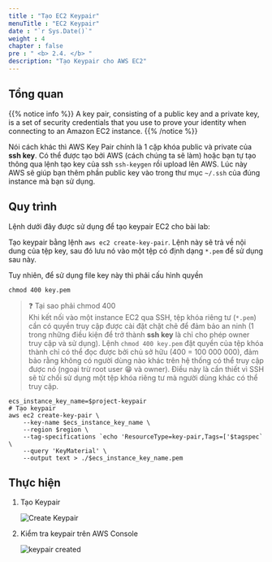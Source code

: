 ```yaml
---
title : "Tạo EC2 Keypair"
menuTitle : "EC2 Keypair"
date : "`r Sys.Date()`"
weight : 4
chapter : false
pre : " <b> 2.4. </b> "
description: "Tạo Keypair cho AWS EC2"
---
```


## Tổng quan

{{% notice info %}}
A key pair, consisting of a public key and a private key, is a set of security credentials that you use to prove your identity when connecting to an Amazon EC2 instance. 
{{% /notice %}}

Nói cách khác thì AWS Key Pair chính là 1 cặp khóa public và private của **ssh key**. Có thể được tạo bởi AWS (cách chúng ta sẽ làm) hoặc bạn tự tạo thông qua lệnh tạo key của ssh `ssh-keygen` rồi upload lên AWS. Lúc này AWS sẽ giúp bạn thêm phần public key vào trong thư mục `~/.ssh` của đúng instance mà bạn sử dụng.

## Quy trình

Lệnh dưới đây được sử dụng để tạo keypair EC2 cho bài lab:

Tạo keypair bằng lệnh `aws ec2 create-key-pair`. Lệnh này sẽ trả về nội dung của tệp key, sau đó lưu nó vào một tệp có định dạng `*.pem` để sử dụng sau này.

Tuy nhiên, để sử dụng file key này thì phải cấu hình quyền
```shell
chmod 400 key.pem
```

> ❓ Tại sao phải chmod 400   
Khi kết nối vào một instance EC2 qua SSH, tệp khóa riêng tư (`*.pem`) cần có quyền truy cập được cài đặt chặt chẽ để đảm bảo an ninh (1 trong những điều kiện để trở thành **ssh key** là chỉ cho phép owner truy cập và sử dụng). Lệnh `chmod 400 key.pem` đặt quyền của tệp khóa thành chỉ có thể đọc được bởi chủ sở hữu (400 = 100 000 000), đảm bảo rằng không có người dùng nào khác trên hệ thống có thể truy cập được nó (ngoại trừ root user 😁 và owner). Điều này là cần thiết vì SSH sẽ từ chối sử dụng một tệp khóa riêng tư mà người dùng khác có thể truy cập.

```shell
ecs_instance_key_name=$project-keypair
# Tạo keypair
aws ec2 create-key-pair \
    --key-name $ecs_instance_key_name \
    --region $region \
    --tag-specifications `echo 'ResourceType=key-pair,Tags=['$tagspec` \
    --query 'KeyMaterial' \
    --output text > ./$ecs_instance_key_name.pem
```

## Thực hiện

1. Tạo Keypair

    ![Create Keypair](/fcj-workshop2/images/2-prerequiste/2.4-keypair/2.4.1-create.png)

2. Kiểm tra keypair trên AWS Console

    ![keypair created](/fcj-workshop2/images/2-prerequiste/2.4-keypair/2.4.2-keypair.png)